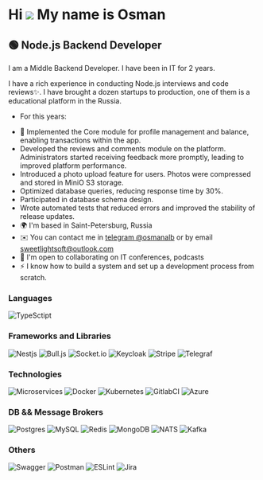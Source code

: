 
Hi ![](https://user-images.githubusercontent.com/18350557/176309783-0785949b-9127-417c-8b55-ab5a4333674e.gif) My name is Osman
===============================================================================================================================

🟢 Node.js Backend Developer
----------------------------

I am a Middle Backend Developer. I have been in IT for 2 years.

I have a rich experience in conducting Node.js interviews and code reviews✨. I have brought a dozen startups to production, one of them is a educational platform in the Russia. 

- For this years:
* 🚀 Implemented the Core module for profile management and balance, enabling transactions within the app.
* Developed the reviews and comments module on the platform. Administrators started receiving feedback more promptly, leading to improved platform performance.
* Introduced a photo upload feature for users. Photos were compressed and stored in MiniO S3 storage.
* Optimized database queries, reducing response time by 30%.
* Participated in database schema design.
* Wrote automated tests that reduced errors and improved the stability of release updates.
* 🌍  I'm based in Saint-Petersburg, Russia
* ✉️  You can contact me in [telegram @osmanalb](https://t.me/osmanalb) or by email [sweetlightsoft@outlook.com](mailto:.sweetlightsoft@outlook.com)
* 🤝  I'm open to collaborating on IT conferences, podcasts
* ⚡️  I know how to build a system and set up a development process from scratch.

### Languages

![TypeSctipt](https://img.shields.io/badge/typescript-%233178C6?style=for-the-badge&logo=typescript&logoColor=white)

### Frameworks and Libraries

![Nestjs](https://img.shields.io/badge/nestjs-%23E0234E?style=for-the-badge&logo=nestjs&logoColor=white)
![Bull.js](https://img.shields.io/badge/bull.js-%23DB0A40?style=for-the-badge&logo=redbull&logoColor=white)
![Socket.io](https://img.shields.io/badge/socket.io-%23010101?style=for-the-badge&logo=socket.io&logoColor=white)
![Keycloak](https://img.shields.io/badge/Keycloak-%234D4D4D?style=for-the-badge&logo=Keycloak&logoColor=white)
![Stripe](https://img.shields.io/badge/stripe-%23008CDD?style=for-the-badge&logo=stripe&logoColor=white)
![Telegraf](https://img.shields.io/badge/telegraf-%2326A5E4?style=for-the-badge&logo=telegram&logoColor=white)

### Technologies
![Microservices](https://img.shields.io/badge/microservices-green?style=for-the-badge)
![Docker](https://img.shields.io/badge/docker-%230db7ed.svg?&style=for-the-badge&logo=docker&logoColor=white)
![Kubernetes](https://img.shields.io/badge/kubernetes-%23326ce5.svg?style=for-the-badge&logo=kubernetes&logoColor=white)
![GitlabCI](https://img.shields.io/badge/gitlab-%23FC6D26?style=for-the-badge&logo=gitlab&logoColor=white)
![Azure](https://img.shields.io/badge/azure%20devops-blue?style=for-the-badge)


### DB && Message Brokers

![Postgres](https://img.shields.io/badge/postgres-%23316192.svg?style=for-the-badge&logo=postgresql&logoColor=white)
![MySQL](https://img.shields.io/badge/MySQL-00000F?style=for-the-badge&logo=mysql&logoColor=white)
![Redis](https://img.shields.io/badge/redis-%23DD0031.svg?style=for-the-badge&logo=redis&logoColor=white)
![MongoDB](https://img.shields.io/badge/mongodb-%2347A248?style=for-the-badge&logo=mongodb&logoColor=white)
![NATS](https://img.shields.io/badge/natsdotio-%2327AAE1?style=for-the-badge&logo=natsdotio&logoColor=white)
![Kafka](https://img.shields.io/badge/Apache%20Kafka-000?style=for-the-badge&logo=apachekafka)

### Others

![Swagger](https://img.shields.io/badge/-Swagger-%23Clojure?style=for-the-badge&logo=swagger&logoColor=white)
![Postman](https://img.shields.io/badge/Postman-FF6C37?style=for-the-badge&logo=postman&logoColor=white)
![ESLint](https://img.shields.io/badge/ESLint-4B3263?style=for-the-badge&logo=eslint&logoColor=white)
![Jira](https://img.shields.io/badge/jira-%230A0FFF.svg?style=for-the-badge&logo=jira&logoColor=white)
